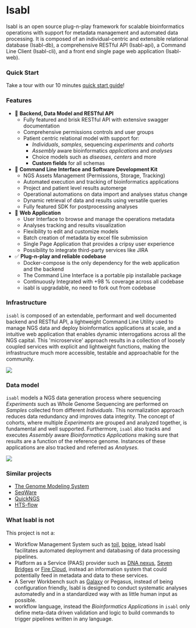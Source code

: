 # Isabl

Isabl is an open source plug-n-play framework for scalable bioinformatics operations with support for metadata management and automated data processing. It is composed of an individual-centric and extensible relational database \(Isabl-db\), a comprehensive RESTful API \(Isabl-api\), a Command Line Client \(Isabl-cli\), and a front end single page web application \(Isabl-web\).

### Quick Start

Take a tour with our 10 minutes [quick start guide](tutorials/quick_start)!

### Features

* 👾 **Backend, Data Model and RESTful API**
  * Fully featured and brisk RESTful API with extensive swagger documentation
  * Comprehensive permissions controls and user groups
  * Patient centric relational model with support for:
    * _Individuals_, _samples_, sequencing _experiments_ and _cohorts_
    * _Assembly_ aware bioinformatics _applications_ and _analyses_
    * Choice models such as _diseases_, _centers_ and more
    * **Custom fields** for all schemas
* 🤖 **Command Line Interface and Software Development Kit**
  * NGS Assets Management \(Permissions, Storage, Tracking\)
  * Automated execution and tracking of bioinformatics applications
  * Project and patient level results automerge
  * Operational automations on data import and analyses status change
  * Dynamic retrieval of data and results using versatile queries
  * Fully featured SDK for postprocessing analyses
* 🚀 **Web Application**
  * User Interface to browse and manage the operations metadata
  * Analyses tracking and results visualization
  * Flexibility to edit and customize models
  * Batch creation of metadata by excel file submission
  * Single Page Application that provides a cripsy user experience
  * Possibility to integrate third-party services like JIRA
* ✅ **Plug-n-play and reliable codebase**
  * Docker-compose is the only dependency for the web application and the backend
  * The Command Line Interface is a portable pip installable package
  * Continuously Integrated with +98 % coverage across all codebase
  * isabl is upgradable, no need to fork out from codebase

### Infrastructure

`isabl` is composed of an extendable, performant and well documented backend and RESTful API, a lightweight Command Line Utility used to manage NGS data and deploy bioinformatics applications at scale, and a intuitive web application that enables dynamic interrogations across all the NGS capital. This 'microservice' approach results in a collection of loosely coupled services with explicit and lightweight functions, making the infrastructure much more accessible, testable and approachable for the community.

![](https://docs.google.com/drawings/d/e/2PACX-1vQF28gk8NrZ8nZXi7w8trxHWZRc-j-hWYec3UWdNbXY1WAgT8SNMIZX3B5KEaQ7iEPVzpfj2HAmIpwu/pub?w=1101&h=625)

### Data model

`isabl` models a NGS data generation process where sequencing _Experiments_ such as Whole Genome Sequencing are performed on _Samples_ collected from different _Individuals_. This normalization approach reduces data redundancy and improves data integrity. The concept of cohorts, where multiple _Experiments_ are grouped and analyzed together, is fundamental and well supported. Furthermore, `isabl` also tracks and executes _Assembly_ aware _Bioinformatics Applications_ making sure that results are a function of the reference genome. Instances of these applications are also tracked and referred as _Analyses_.

![](https://docs.google.com/drawings/d/e/2PACX-1vTfH_lsxbY2RtIS56F_r3FFQEdC1JghHWU5HWG3J5-TLo59FMKuFWIgBaHdJaNO1L-2muoVLIPxWFwg/pub?w=1102&h=484)

### Similar projects

* [The Genome Modeling System](https://github.com/genome/gms)
* [SeqWare](https://seqware.github.io/)
* [QuickNGS](http://bifacility.uni-koeln.de/quickngs/web/)
* [HTS-flow](https://github.com/arnaudceol/htsflow)

### What Isabl is not

This project is not a:

* Workflow Management System such as [toil](https://github.com/DataBiosphere/toil), [bpipe](https://github.com/ssadedin/bpipe), istead Isabl facilitates automated deployment and databasing of data processing pipelines.
* Platform as a Service \(PAAS\) provider such as [DNA nexus](https://www.dnanexus.com), [Seven Bridges](https://www.sevenbridges.com) or [Fire Cloud](https://software.broadinstitute.org/firecloud/), instead an information system that could potentially feed in metadata and data to these services.
* A Server Workbench such as [Galaxy](https://usegalaxy.org/) or Pegasus, instead of being configuration friendly, Isabl is designed to conduct systematic analyses automatedly and in a standardized way with as little human input as possible.
* workflow language, instead the _Bioinformatics Applications_ in `isabl` only define meta-data driven validation and logic to build commands to trigger pipelines written in any language.

## 

